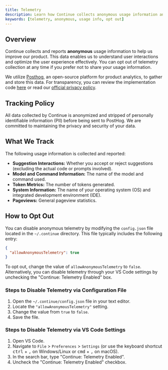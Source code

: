 ```yaml
---
title: Telemetry
description: Learn how Continue collects anonymous usage information and how you can opt out.
keywords: [telemetry, anonymous, usage info, opt out]
---
```


## Overview

Continue collects and reports **anonymous** usage information to help us improve our product. This data enables us to understand user interactions and optimize the user experience effectively. You can opt out of telemetry collection at any time if you prefer not to share your usage information.

We utilize [Posthog](https://posthog.com/), an open-source platform for product analytics, to gather and store this data. For transparency, you can review the implementation code [here](https://github.com/continuedev/continue/blob/main/gui/src/hooks/CustomPostHogProvider.tsx) or read our [official privacy policy](https://continue.dev/privacy).

## Tracking Policy

All data collected by Continue is anonymized and stripped of personally identifiable information (PII) before being sent to PostHog. We are committed to maintaining the privacy and security of your data.

## What We Track

The following usage information is collected and reported:

- **Suggestion Interactions:** Whether you accept or reject suggestions (excluding the actual code or prompts involved).
- **Model and Command Information:** The name of the model and command used.
- **Token Metrics:** The number of tokens generated.
- **System Information:** The name of your operating system (OS) and integrated development environment (IDE).
- **Pageviews:** General pageview statistics.

## How to Opt Out

You can disable anonymous telemetry by modifying the `config.json` file located in the `~/.continue` directory. This file typically includes the following entry:

```json title="config.json (Deprecated)"
{
  "allowAnonymousTelemetry": true
}
```

To opt out, change the value of `allowAnonymousTelemetry` to `false`. Alternatively, you can disable telemetry through your VS Code settings by unchecking the "Continue: Telemetry Enabled" box.

### Steps to Disable Telemetry via Configuration File

1. Open the `~/.continue/config.json` file in your text editor.
2. Locate the `"allowAnonymousTelemetry"` setting.
3. Change the value from `true` to `false`.
4. Save the file.

### Steps to Disable Telemetry via VS Code Settings

1. Open VS Code.
2. Navigate to `File` > `Preferences` > `Settings` (or use the keyboard shortcut <kbd>ctrl</kbd> + <kbd>,</kbd> on Windows/Linux or <kbd>cmd</kbd> + <kbd>,</kbd> on macOS).
3. In the search bar, type "Continue: Telemetry Enabled".
4. Uncheck the "Continue: Telemetry Enabled" checkbox.
